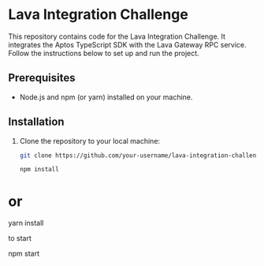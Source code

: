 # Lava Integration Challenge

This repository contains code for the Lava Integration Challenge. It integrates the Aptos TypeScript SDK with the Lava Gateway RPC service. Follow the instructions below to set up and run the project.

## Prerequisites

- Node.js and npm (or yarn) installed on your machine.

## Installation

1. Clone the repository to your local machine:

   ```bash
   git clone https://github.com/your-username/lava-integration-challenge.git

   npm install
# or
   yarn install

   to start 

   npm start